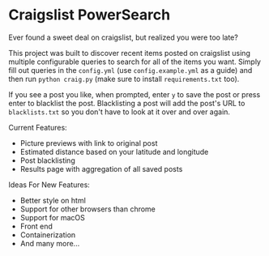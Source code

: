 # Craigslist PowerSearch

Ever found a sweet deal on craigslist, but realized you were too late? 

This project was built to discover recent items posted on craigslist using multiple configurable queries to search for all of the items you want. Simply fill out queries in the `config.yml` (use `config.example.yml` as a guide) and then run `python craig.py` (make sure to install `requirements.txt` too).

If you see a post you like, when prompted, enter `y` to save the post or press enter to blacklist the post. Blacklisting a post will add the post's URL to `blacklists.txt` so you don't have to look at it over and over again.

Current Features:
- Picture previews with link to original post
- Estimated distance based on your latitude and longitude
- Post blacklisting
- Results page with aggregation of all saved posts

Ideas For New Features:
- Better style on html
- Support for other browsers than chrome
- Support for macOS
- Front end
- Containerization
- And many more...
